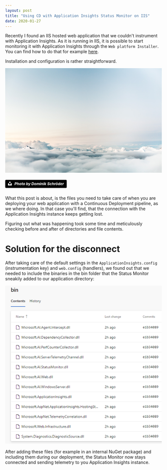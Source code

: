 ```yaml
---
layout: post
title: "Using CD with Application Insights Status Monitor on IIS"
date: 2020-01-27
---
```


Recently I found an IIS hosted web application that we couldn't instrument with Application Insights. As it is running in IIS,
it is possible to start monitoring it with Application Insights through the `Web platform Installer`. You can find how to do that
for example [here](https://www.c-sharpcorner.com/article/configure-an-iis-server-to-use-application-insight/).

Installation and configuration is rather straightforward.

![Photo of serene clouds](/images/2020/20200127/dominik-schroder-FIKD9t5_5zQ-unsplash.jpg)
##### <a style="background-color:black;color:white;text-decoration:none;padding:4px 6px;font-family:-apple-system, BlinkMacSystemFont, &quot;San Francisco&quot;, &quot;Helvetica Neue&quot;, Helvetica, Ubuntu, Roboto, Noto, &quot;Segoe UI&quot;, Arial, sans-serif;font-size:12px;font-weight:bold;line-height:1.2;display:inline-block;border-radius:3px" href="https://unsplash.com/@wirhabenzeit?utm_medium=referral&amp;utm_campaign=photographer-credit&amp; utm_content=creditBadge"  target="_blank" rel="noopener noreferrer" title="Photo by Dominik Schröder"> <span style="display:inline-block;padding:2px 3px"><svg xmlns="http://www.w3.org/2000/svg" style="height:12px;width:auto;position:relative;vertical-align:middle;top:-2px;fill:white" viewBox="0 0 32 32"> <title>unsplash-logo</title><path d="M10 9V0h12v9H10zm12 5h10v18H0V14h10v9h12v-9z"></path></svg></span> <span style="display:inline-block;padding:2px 3px">Photo by Dominik Schröder</span></a>

What this post is about, is the files you need to take care of when you are deploying your web application with a Continuous Deployment
pipeline, as we where doing. In that case you'll find, that the connection with the Application Insights instance keeps getting lost.

Figuring out what was happening took some time and meticulously checking before and after of directories and file contents.

# Solution for the disconnect
After taking care of the default settings in the `ApplicationInsights.config` (instrumentation key) and `web.config` (handlers),
we found out that we needed to include the binaries in the bin folder that the Status Monitor sneakily added to our application directory:

![](/images/2020/20200127/20200122_binaries.png)

After adding these files (for example in an internal NuGet package) and including them during our deployment, the Status Monitor now stays
connected and sending telemetry to you Application Insights instance.
